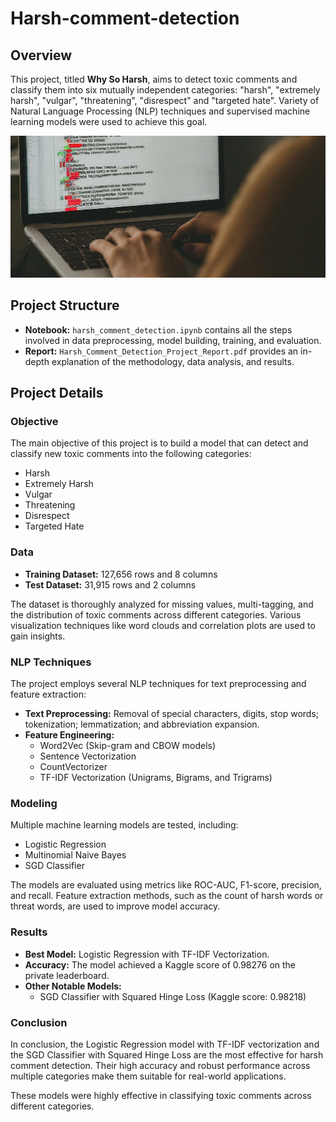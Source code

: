 # Harsh-comment-detection

## Overview

This project, titled **Why So Harsh**, aims to detect toxic comments and classify them into six mutually independent categories: "harsh", "extremely harsh", "vulgar", "threatening", "disrespect" and "targeted hate". Variety of Natural Language Processing (NLP) techniques and supervised machine learning models were used to achieve this goal.

![Banner Image](https://github.com/shreyasic77/Harsh-comment-detection/blob/main/harsh_comment_image.jpeg)

## Project Structure

* **Notebook:** `harsh_comment_detection.ipynb` contains all the steps involved in data preprocessing, model building, training, and evaluation.
* **Report:** `Harsh_Comment_Detection_Project_Report.pdf` provides an in-depth explanation of the methodology, data analysis, and results.


## Project Details

### Objective

The main objective of this project is to build a model that can detect and classify new toxic comments into the following categories:

* Harsh
* Extremely Harsh
* Vulgar
* Threatening
* Disrespect
* Targeted Hate

### Data

* **Training Dataset:** 127,656 rows and 8 columns
* **Test Dataset:** 31,915 rows and 2 columns

The dataset is thoroughly analyzed for missing values, multi-tagging, and the distribution of toxic comments across different categories. Various visualization techniques like word clouds and correlation plots are used to gain insights.

### NLP Techniques

The project employs several NLP techniques for text preprocessing and feature extraction:

* **Text Preprocessing:** Removal of special characters, digits, stop words; tokenization; lemmatization; and abbreviation expansion.
* **Feature Engineering:**
  * Word2Vec (Skip-gram and CBOW models)
  * Sentence Vectorization
  * CountVectorizer
  * TF-IDF Vectorization (Unigrams, Bigrams, and Trigrams)

### Modeling

Multiple machine learning models are tested, including:

* Logistic Regression
* Multinomial Naive Bayes
* SGD Classifier

The models are evaluated using metrics like ROC-AUC, F1-score, precision, and recall. Feature extraction methods, such as the count of harsh words or threat words, are used to improve model accuracy.

### Results

* **Best Model:** Logistic Regression with TF-IDF Vectorization.
* **Accuracy:** The model achieved a Kaggle score of 0.98276 on the private leaderboard.
* **Other Notable Models:**
  * SGD Classifier with Squared Hinge Loss (Kaggle score: 0.98218)

### Conclusion
In conclusion, the Logistic Regression model with TF-IDF vectorization and the SGD Classifier with Squared Hinge Loss are the most effective for harsh comment detection. Their high accuracy and robust performance across multiple categories make them suitable for real-world applications.

These models were highly effective in classifying toxic comments across different categories.

  
